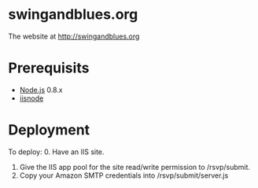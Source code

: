 swingandblues.org
=================

The website at http://swingandblues.org

Prerequisits
=================
* <a href="http://nodejs.org/">Node.js</a> 0.8.x
* <a href="https://github.com/tjanczuk/iisnode">iisnode</a>

Deployment
=================
To deploy:
0. Have an IIS site.
1. Give the IIS app pool for the site read/write permission to /rsvp/submit.
2. Copy your Amazon SMTP credentials into /rsvp/submit/server.js
